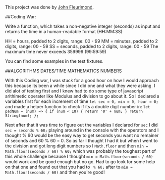 This project was done by [John Fleurimond](./readabletime.png).

##Coding War:

Write a function, which takes a non-negative integer (seconds) as input and returns the time in a human-readable format (HH:MM:SS)

HH = hours, padded to 2 digits, range: 00 - 99
MM = minutes, padded to 2 digits, range: 00 - 59
SS = seconds, padded to 2 digits, range: 00 - 59
The maximum time never exceeds 359999 (99:59:59)

You can find some examples in the test fixtures.

##ALGORITHMS DATES/TIME  MATHEMATICS  NUMBERS


With this Coding war, I was stuck for a good hour on how I would approach this because its been a while since I did one and what they were asking. I did alot of testing first and I knew had to do some type of javascript arithimetic operater like Modulus and division to go about it. So I declared a variables first for each increment of time `let sec = 0, min = 0, hour = 0;` and made a helper function to check if its a double digit number in:
 `let padNum = (num) => {
  if (num < 10) {
    return '0' + num;
  }
  return String(num);
};`

Next after that it was time to figure out the variables I declared for `sec` I did `sec = seconds % 60;` playing around in the console with the operators and I thought % 60 would be the easy way to get seconds you want no remainer of seconds and 60 % 60 = 0. So as far I thought I had it but when I went to the division and got long digit numbers so I `Math.floor` and then `min = Math.floor(seconds / 60) % 60;` which was probably the toughest part of this whole challenge because I thought `min = Math.floor(seconds / 60)` would work and be good enough but no go. Had to go look for some help on that one and found out that you had to ` % 60;` after to `min = Math.floor(seconds / 60)` and then you're good!
